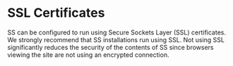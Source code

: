 [title]: # (SSL Certificates)
[tags]: # (SSL Certificates)
[priority]: # (1000)

# SSL Certificates

SS can be configured to run using Secure Sockets Layer (SSL) certificates. We strongly recommend that SS installations run using SSL. Not using SSL significantly reduces the security of the contents of SS since browsers viewing the site are not using an encrypted connection.
